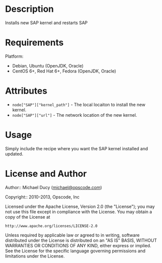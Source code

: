 Description
===========

Installs new SAP kernel and restarts SAP

Requirements
============

Platform:

* Debian, Ubuntu (OpenJDK, Oracle)
* CentOS 6+, Red Hat 6+, Fedora (OpenJDK, Oracle)


Attributes
==========

* `node["SAP"]["kernel_path"]` - The local locaiton to install the new kernel.
* `node["SAP"]["url"]` - The network location of the new kernel.

Usage
=====

Simply include the recipe where you want the SAP kernel installed and updated.




License and Author
==================

Author:: Michael Ducy (<michael@opscode.com>)


Copyright:: 2010-2013, Opscode, Inc

Licensed under the Apache License, Version 2.0 (the "License");
you may not use this file except in compliance with the License.
You may obtain a copy of the License at

    http://www.apache.org/licenses/LICENSE-2.0

Unless required by applicable law or agreed to in writing, software
distributed under the License is distributed on an "AS IS" BASIS,
WITHOUT WARRANTIES OR CONDITIONS OF ANY KIND, either express or implied.
See the License for the specific language governing permissions and
limitations under the License.
